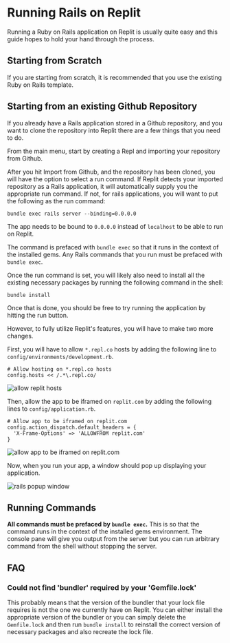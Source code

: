 # Running Rails on Replit

Running a Ruby on Rails application on Replit is usually quite easy and this guide hopes to hold your hand through the process.

## Starting from Scratch

If you are starting from scratch, it is recommended that you use the existing Ruby on Rails template.

## Starting from an existing Github Repository

If you already have a Rails application stored in a Github repository, and you want to clone the repository into Replit there are a few things that you need to do.

From the main menu, start by creating a Repl and importing your repository from Github.

After you hit Import from Github, and the repository has been cloned, you will have the option to select a run command. If Replit detects your imported repository as a Rails application, it will automatically supply you the appropriate run command. If not, for rails applications, you will want to put the following as the run command:

```
bundle exec rails server --binding=0.0.0.0
```

The app needs to be bound to `0.0.0.0` instead of `localhost` to be able to run on Replit.

The command is prefaced with `bundle exec` so that it runs in the context of the installed gems. Any Rails commands that you run must be prefaced with `bundle exec`.

Once the run command is set, you will likely also need to install all the existing necessary packages by running the following command in the shell:

```
bundle install
```

Once that is done, you should be free to try running the application by hitting the run button.

However, to fully utilize Replit's features, you will have to make two more changes.

First, you will have to allow `*.repl.co` hosts by adding the following line to `config/environments/development.rb`.

```
# Allow hosting on *.repl.co hosts
config.hosts << /.*\.repl.co/
```

![allow replit hosts](/images/misc/rails-env-dev-host.png)

Then, allow the app to be iframed on `replit.com` by adding the following lines to `config/application.rb`.

```
# Allow app to be iframed on replit.com
config.action_dispatch.default_headers = {
  'X-Frame-Options' => 'ALLOWFROM replit.com'
}
```

![allow app to be iframed on replit.com](/images/misc/rails-config-app.png)

Now, when you run your app, a window should pop up displaying your application.

![rails popup window](/images/misc/rails-window.png)

## Running Commands

**All commands must be prefaced by `bundle exec`.** This is so that the command runs in the context of the installed gems environment. The console pane will give you output from the server but you can run arbitrary command from the shell without stopping the server.

## FAQ

### Could not find 'bundler' required by your 'Gemfile.lock'

This probably means that the version of the bundler that your lock file requires is not the one we currently have on Replit. You can either install the appropriate version of the bundler or you can simply delete the `Gemfile.lock` and then run `bundle install` to reinstall the correct version of necessary packages and also recreate the lock file.
